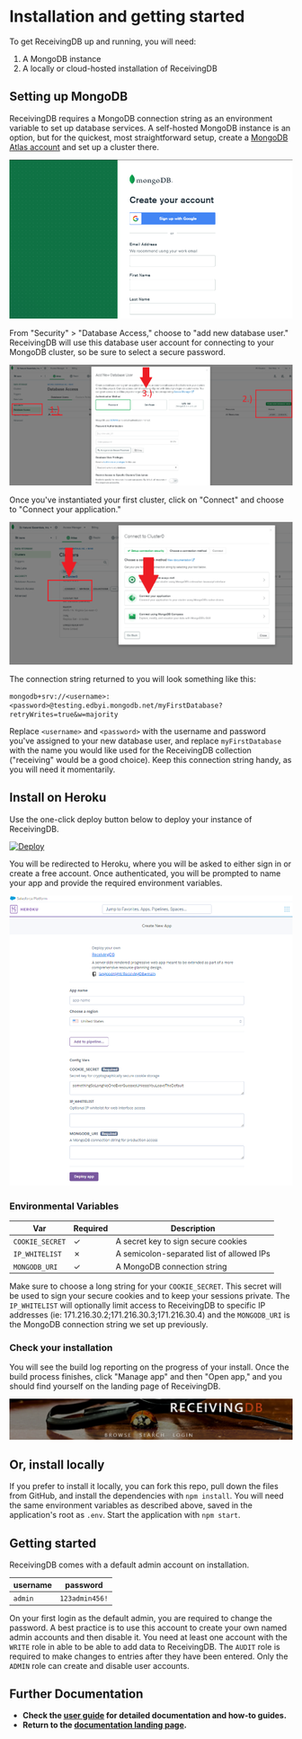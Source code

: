 # Installation and getting started

To get ReceivingDB up and running, you will need:

1. A MongoDB instance
2. A locally or cloud-hosted installation of ReceivingDB

## Setting up MongoDB

ReceivingDB requires a MongoDB connection string as an environment variable to
set up database services.  A self-hosted MongoDB instance is an option, but for
the quickest, most straightforward setup, create a [MongoDB Atlas account] and
set up a cluster there.

![Sign up for Atlas](/assets/mongo_atlas.png)

From "Security" > "Database Access," choose to "add new database user."
ReceivingDB will use this database user account for connecting to your MongoDB
cluster, so be sure to select a secure password.

![Create a database user](/assets/dbuser.png)

Once you've instantiated your first cluster, click on "Connect" and choose to
"Connect your application."

![Connect your application](/assets/connect_atlas.png)

The connection string returned to you will look something like this:

```
mongodb+srv://<username>:<password>@testing.edbyi.mongodb.net/myFirstDatabase?retryWrites=true&w=majority
```

Replace `<username>` and `<password>` with the username and password you've
assigned to your new database user, and replace `myFirstDatabase` with the name
you would like used for the ReceivingDB collection ("receiving" would be a good
choice).  Keep this connection string handy, as you will need it momentarily.

## Install on Heroku

Use the one-click deploy button below to deploy your instance of ReceivingDB.

[![Deploy](https://www.herokucdn.com/deploy/button.svg)](https://heroku.com/deploy)

You will be redirected to Heroku, where you will be asked to either sign in or
create a free account.  Once authenticated, you will be prompted to name your
app and provide the required environment variables.

![Name your app](/assets/deploy.png)

### Environmental Variables

| Var | Required | Description |
| --- | -------- | ----------- |
| `COOKIE_SECRET` | ✓ | A secret key to sign secure cookies |
| `IP_WHITELIST` | ✗ | A semicolon-separated list of allowed IPs |
| `MONGODB_URI` | ✓ | A MongoDB connection string |

Make sure to choose a long string for your `COOKIE_SECRET`.  This secret will be
used to sign your secure cookies and to keep your sessions private. The
`IP_WHITELIST` will optionally limit access to ReceivingDB to specific IP
addresses (ie: 171.216.30.2;171.216.30.3;171.216.30.4) and the `MONGODB_URI`
is the MongoDB connection string we set up previously.

### Check your installation

You will see the build log reporting on the progress of your install.  Once the
build process finishes, click "Manage app" and then "Open app," and you should
find yourself on the landing page of ReceivingDB.

![Landing page](/assets/landing.png)

## Or, install locally

If you prefer to install it locally, you can fork this repo, pull down the files
from GitHub, and install the dependencies with `npm install`.  You will need the
same environment variables as described above, saved in the application's root
as `.env`.  Start the application with `npm start`.

## Getting started

ReceivingDB comes with a default admin account on installation.

| username | password |
| -------- | -------- |
| `admin` | `123admin456!` |

On your first login as the default admin, you are required to change the
password.  A best practice is to use this account to create your own named admin
accounts and then disable it. You need at least one account with the `WRITE`
role in able to be able to add data to ReceivingDB.  The `AUDIT` role is
required to make changes to entries after they have been entered.  Only the
`ADMIN` role can create and disable user accounts.

## Further Documentation

- **Check the [user guide] for detailed documentation and how-to guides.**
- **Return to the [documentation landing page].**

[MongoDB Atlas account]: https://account.mongodb.com/account/register
[user guide]: https://iangoodnight.github.io/ReceivingDB/
[documentation landing page]: /

